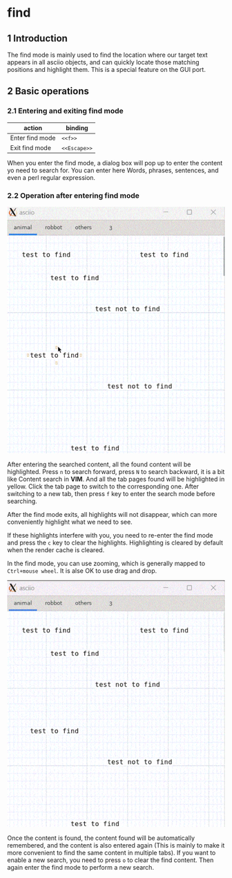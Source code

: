 # find

## 1 Introduction

The find mode is mainly used to find the location where our target text appears
in all asciio objects, and can quickly locate those matching positions and
highlight them. This is a special feature on the GUI port.

## 2 Basic operations

### 2.1 Entering and exiting find mode

| action         | binding       |
|----------------|---------------|
| Enter find mode | `<<f>>`       |
| Exit find mode  | `<<Escape>>` |

When you enter the find mode, a dialog box will pop up to enter the content yo
need to search for. You can enter here Words, phrases, sentences, and even a
perl regular expression.


### 2.2 Operation after entering find mode

![find](find.gif)

After entering the searched content, all the found content will be highlighted.
Press `n` to search forward, press `N` to search backward, it is a bit like
Content search in **VIM**. And all the tab pages found will be highlighted in
yellow. Click the tab page to switch to the corresponding one.  After switching
to a new tab, then press `f` key to enter the search mode before searching.

After the find mode exits, all highlights will not disappear, which can more
conveniently highlight what we need to see.

If these highlights interfere with you, you need to re-enter the find mode and
press the `c` key to clear the highlights. Highlighting is cleared by default
when the render cache is cleared.

In the find mode, you can use zooming, which is generally mapped to
`Ctrl+mouse wheel`. It is alse OK to use drag and drop.

![find_zoom_and_drag](find_zoom_and_drag.gif)

Once the content is found, the content found will be automatically remembered,
and the content is also entered again (This is mainly to make it more convenient
to find the same content in multiple tabs). If you want to enable a new search,
you need to press `o` to clear the find content. Then again enter the find mode
to perform a new search.


